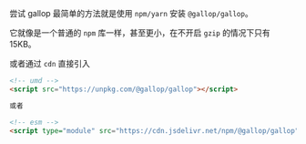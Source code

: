 尝试 gallop 最简单的方法就是使用 `npm/yarn` 安装 `@gallop/gallop`。

它就像是一个普通的 `npm` 库一样，甚至更小，在不开启 `gzip` 的情况下只有 15KB。

或者通过 `cdn` 直接引入

```html
<!-- umd -->
<script src="https://unpkg.com/@gallop/gallop"></script>

或者

<!-- esm -->
<script type="module" src="https://cdn.jsdelivr.net/npm/@gallop/gallop"></script>
```
